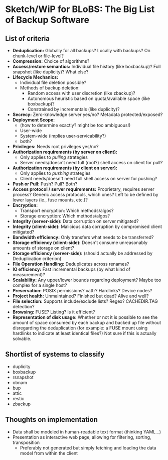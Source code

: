 # Sketch/WiP for BLoBS: The Big List of Backup Software

## List of criteria

* **Deduplication:** Globally for all backups? Locally with backups? On chunk-level or file-level?
* **Compression:** Choice of algorithms?
* **Access/restore semantics:** Individual file history (like boxbackup)? Full snapshot (like duplicity)? What else?
* **Lifecycle Mechanics:**
  * Individual file deletion possible?
  * Methods of backup deletion:
    * Random access with user discretion (like zbackup)?
    * Autonomous heuristic based on quota/available space (like boxbackup)?
    * Constrained by incrementals (like duplicity)?
* **Secrecy:** Zero-knowledge server yes/no? Metadata protected/exposed?
* **Deployment Scope:**
  * (how to determine exactly? might be too ambiguous!)
  * User-wide
  * System-wide (implies user-servicability?)
  * both?
* **Privileges:** Needs root privileges yes/no?
* **Authorization requirements (by server on client):**
  * Only applies to *pulling* strategies
  * Server needs/doesn't need full (root?) shell access on client for pull?
* **Authorization requirements (by client on server):**
  * Only applies to *pushing* strategies
  * Client needs/doesn't need full shell access on server for pushing?
* **Push or Pull:** Push? Pull? Both?
* **Access protocol / server requirements:** Proprietary, requires server process? Generic access protocols, which ones? Left to be defined by lower layers (ie., fuse mounts, etc.)?
* **Encryption:**
  * Transport encryption: Which methods/algos?
  * Storage encryption: Which methods/algos?
* **Integrity (server-side):** Data corruption on server mitigated?
* **Integrity (client-side):** Malicious data corruption by compromised client mitigated?
* **Bandwidth efficiency:** Only transfers what needs to be transferred?
* **Storage efficiency (client-side):** Doesn't consume unreasonably amounts of storage on client?
* **Storage efficiency (server-side):** (should actually be addressed by Deduplication criterion)
* **File Operation Handling:** Deduplicates across renames?
* **IO efficiency:** Fast incremental backups (by what kind of measurement)?
* **Scalability:** Any upper/lower bounds regarding deployment? Maybe too complex for a single host?
* **Preservation:** POSIX permissions? xattr? Hardlinks? Device nodes?
* **Project health:** Unmaintained? Finished but dead? Alive and well?
* **File selection:** Supports include/exclude lists? Regex? CACHEDIR.TAG detection?
* **Browsing:** FUSE? Listing? Is it efficient?
* **Representation of disk usage:** Whether or not it is possible to see the amount of space consumed by each backup and backed up file without disregarding the deduplication (for example: a FUSE mount using hardlinks to indicate at least identical files?) Not sure if this is actually solvable.

## Shortlist of systems to classify

* duplicity
* boxbackup
* rsnapshot
* obnam
* bup
* attic
* restic
* zbackup

## Thoughts on implementation 

* Data shall be modeled in human-readable text format (thinking YAML…)
* Presentation as interactive web page, allowing for filtering, sorting, transposition
  * Preferably not generated but simply fetching and loading the data model from within the client

